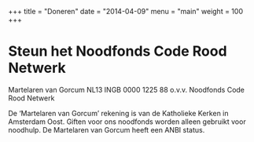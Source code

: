 +++
title = "Doneren"
date = "2014-04-09"
menu = "main"
weight = 100
+++

# Steun het Noodfonds Code Rood Netwerk


Martelaren van Gorcum
NL13 INGB 0000 1225 88 
o.v.v. Noodfonds Code Rood Netwerk

De ‘Martelaren van Gorcum’ rekening is van de Katholieke Kerken in Amsterdam Oost. Giften voor ons noodfonds worden alleen gebruikt voor noodhulp. De Martelaren van Gorcum heeft een ANBI status.